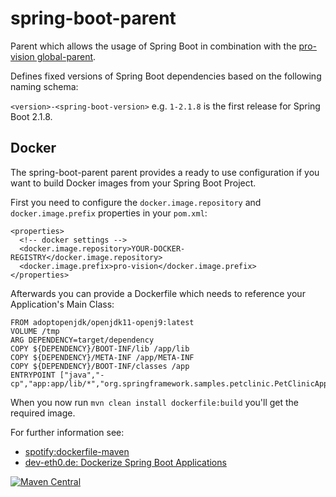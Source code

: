 spring-boot-parent
=============

Parent which allows the usage of Spring Boot in combination with the [pro-vision global-parent](https://github.com/pro-vision/pv-build-tools/tree/develop/maven/global-parent).

Defines fixed versions of Spring Boot dependencies based on the following naming schema:

`<version>-<spring-boot-version>` e.g. `1-2.1.8` is the first release for Spring Boot 2.1.8. 

## Docker

The spring-boot-parent parent provides a ready to use configuration if you want to build Docker images from your Spring Boot Project.

First you need to configure the `docker.image.repository` and `docker.image.prefix` properties in your `pom.xml`:
```
<properties>
  <!-- docker settings -->
  <docker.image.repository>YOUR-DOCKER-REGISTRY</docker.image.repository>
  <docker.image.prefix>pro-vision</docker.image.prefix>
</properties>
```

Afterwards you can provide a Dockerfile which needs to reference your Application's Main Class:
```
FROM adoptopenjdk/openjdk11-openj9:latest
VOLUME /tmp
ARG DEPENDENCY=target/dependency
COPY ${DEPENDENCY}/BOOT-INF/lib /app/lib
COPY ${DEPENDENCY}/META-INF /app/META-INF
COPY ${DEPENDENCY}/BOOT-INF/classes /app
ENTRYPOINT ["java","-cp","app:app/lib/*","org.springframework.samples.petclinic.PetClinicApplication"]
```

When you now run `mvn clean install dockerfile:build` you'll get the required image.

For further information see:
* [spotify:dockerfile-maven](https://github.com/spotify/dockerfile-maven)
* [dev-eth0.de: Dockerize Spring Boot Applications](https://www.dev-eth0.de/2019/07/29/dockerize-spring-boot-applications/)

[![Maven Central](https://maven-badges.herokuapp.com/maven-central/de.pro-vision.maven/de.pro-vision.maven.spring.spring-boot-parent/badge.svg)](https://maven-badges.herokuapp.com/maven-central/de.pro-vision.maven/de.pro-vision.maven.spring.spring-boot-parent)

